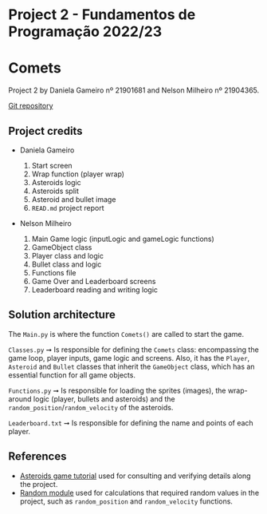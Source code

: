 # Project 2 - Fundamentos de Programação 2022/23 
# Comets

Project 2 by Daniela Gameiro nº 21901681 and Nelson Milheiro nº 21904365.

[Git repository](https://github.com/Mikapuccino/Comets.git)

##  Project credits
* Daniela Gameiro

  1. Start screen
  2. Wrap function (player wrap)
  3. Asteroids logic
  4. Asteroids split
  5. Asteroid and bullet image
  6. `READ.md` project report

* Nelson Milheiro

  1. Main Game logic (inputLogic and gameLogic functions)
  2. GameObject class
  3. Player class and logic
  4. Bullet class and logic
  5. Functions file
  6. Game Over and Leaderboard screens
  7. Leaderboard reading and writing logic
   
## Solution architecture

The `Main.py` is where the function `Comets()` are called to start the game.

`Classes.py` ➞ Is responsible for defining the `Comets` class: encompassing the game loop, player inputs, game logic and screens. Also, it has the `Player`, `Asteroid` and `Bullet` classes that inherit the `GameObject` class, which has an essential function for all game objects.

`Functions.py` ➞ Is responsible for loading the sprites (images), the wrap-around logic (player, bullets and asteroids) and the `random_position`/`random_velocity` of the asteroids.

`Leaderboard.txt` ➞ Is responsible for defining the name and points of each player.

## References

* [Asteroids game tutorial](https://realpython.com/asteroids-game-python/#step-2-input-handling) used for consulting and verifying details along the project.
* [Random module](https://docs.python.org/3/library/random.html) used for calculations that required random values in the project, such as `random_position` and `random_velocity` functions.